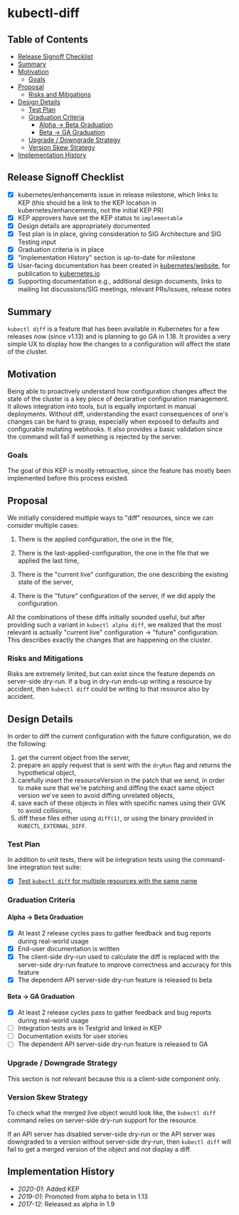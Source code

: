 # kubectl-diff

## Table of Contents

<!-- toc -->
- [Release Signoff Checklist](#release-signoff-checklist)
- [Summary](#summary)
- [Motivation](#motivation)
  - [Goals](#goals)
- [Proposal](#proposal)
  - [Risks and Mitigations](#risks-and-mitigations)
- [Design Details](#design-details)
  - [Test Plan](#test-plan)
  - [Graduation Criteria](#graduation-criteria)
    - [Alpha -&gt; Beta Graduation](#alpha---beta-graduation)
    - [Beta -&gt; GA Graduation](#beta---ga-graduation)
  - [Upgrade / Downgrade Strategy](#upgrade--downgrade-strategy)
  - [Version Skew Strategy](#version-skew-strategy)
- [Implementation History](#implementation-history)
<!-- /toc -->

## Release Signoff Checklist

- [x] kubernetes/enhancements issue in release milestone, which links to KEP (this should be a link to the KEP location in kubernetes/enhancements, not the initial KEP PR)
- [x] KEP approvers have set the KEP status to `implementable`
- [x] Design details are appropriately documented
- [x] Test plan is in place, giving consideration to SIG Architecture and SIG Testing input
- [x] Graduation criteria is in place
- [x] "Implementation History" section is up-to-date for milestone
- [x] User-facing documentation has been created in [kubernetes/website], for publication to [kubernetes.io]
- [x] Supporting documentation e.g., additional design documents, links to mailing list discussions/SIG meetings, relevant PRs/issues, release notes

[kubernetes.io]: https://kubernetes.io/
[kubernetes/enhancements]: https://github.com/kubernetes/enhancements/issues
[kubernetes/kubernetes]: https://github.com/kubernetes/kubernetes
[kubernetes/website]: https://github.com/kubernetes/website

## Summary

`kubectl diff` is a feature that has been available in Kubernetes for a
few releases now (since v1.13) and is planning to go GA in 1.18. It
provides a very simple UX to display how the changes to a configuration
will affect the state of the cluster.

## Motivation

Being able to proactively understand how configuration changes affect
the state of the cluster is a key piece of declarative configuration
management. It allows integration into tools, but is equally important
in manual deployments. Without diff, understanding the exact
consequences of one's changes can be hard to grasp, especially when
exposed to defaults and configurable mutating webhooks. It also provides
a basic validation since the command will fail if something is rejected
by the server.

### Goals

The goal of this KEP is mostly retroactive, since the feature has
mostly been implemented before this process existed.

## Proposal

We initially considered multiple ways to "diff" resources, since we can
consider multiple cases:

1. There is the applied configuration, the one in the file,

2. There is the last-applied-configuration, the one in the file that we applied the last time,

3. There is the "current live" configuration, the one describing the existing state of the server,

4. There is the "future" configuration of the server, if we did apply the configuration.

All the combinations of these diffs initially sounded useful, but after
providing such a variant in `kubectl alpha diff`, we realized that the
most relevant is actually "current live" configuration -> "future" configuration.
This describes exactly the changes that are happening on the cluster.

### Risks and Mitigations

Risks are extremely limited, but can exist since the feature depends on
server-side dry-run. If a bug in dry-run ends-up writing a resource by
accident, then `kubectl diff` could be writing to that resource also by
accident.

## Design Details

In order to diff the current configuration with the future
configuration, we do the following:

1. get the current object from the server,
1. prepare an apply request that is sent with the `dryRun` flag and returns
  the hypothetical object,
1. carefully insert the resourceVersion in the patch that we send, in
  order to make sure that we're patching and diffing the exact same
  object version we've seen to avoid diffing unrelated objects,
1. save each of these objects in files with specific names using
  their GVK to avoid collisions,
1. diff these files either using `diff(1)`, or using the binary provided
  in `KUBECTL_EXTERNAL_DIFF`.

### Test Plan

In addition to unit tests, there will be integration tests using the
command-line integration test suite:

- [x] [Test `kubectl diff` for multiple resources with the same name](https://testgrid.k8s.io/presubmits-kubernetes-blocking#pull-kubernetes-integration&include-filter-by-regex=test-cmd.run_kubectl_diff_same_names)

### Graduation Criteria

#### Alpha -> Beta Graduation

- [x] At least 2 release cycles pass to gather feedback and bug reports during
  real-world usage
- [x] End-user documentation is written
- [x] The client-side dry-run used to calculate the diff is replaced with the
  server-side dry-run feature to improve correctness and accuracy for this
  feature
- [x] The dependent API server-side dry-run feature is released to beta

#### Beta -> GA Graduation

- [x] At least 2 release cycles pass to gather feedback and bug reports during
  real-world usage
- [ ] Integration tests are in Testgrid and linked in KEP
- [ ] Documentation exists for user stories
- [ ] The dependent API server-side dry-run feature is released to GA

### Upgrade / Downgrade Strategy

This section is not relevant because this is a client-side component only.

### Version Skew Strategy

To check what the merged live object would look like, the `kubectl diff`
command relies on server-side dry-run support for the resource.

If an API server has disabled server-side dry-run or the API server was
downgraded to a version without server-side dry-run, then `kubectl diff` will
fail to get a merged version of the object and not display a diff.

## Implementation History

- *2020-01*: Added KEP
- *2019-01*: Promoted from alpha to beta in 1.13
- *2017-12*: Released as alpha in 1.9
